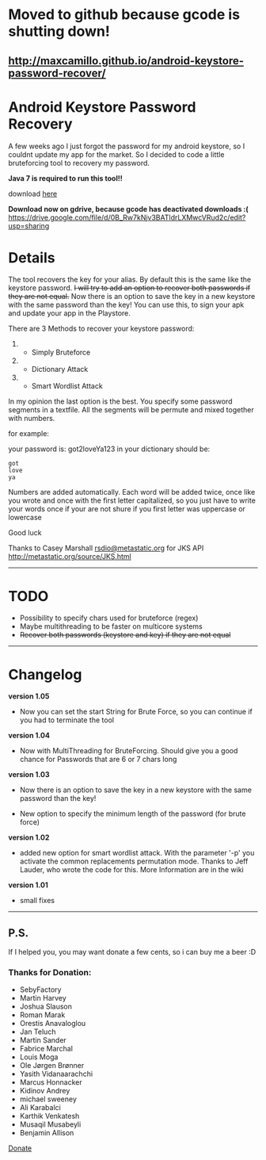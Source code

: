 # Moved to github because gcode is shutting down! #
## http://maxcamillo.github.io/android-keystore-password-recover/ ##


# Android Keystore Password Recovery #
A few weeks ago I just forgot the password for my android keystore, so I couldnt update my app for the market. So I decided to code a little bruteforcing tool to recovery my password.


**Java 7 is required to run this tool!!**

download [here](http://www.oracle.com/technetwork/java/javase/downloads/java-se-jre-7-download-432155.html)

**Download now on gdrive, because gcode has deactivated downloads :(**
https://drive.google.com/file/d/0B_Rw7kNjv3BATldrLXMwcVRud2c/edit?usp=sharing



# Details #
The tool recovers the key for your alias. By default this is the same like the keystore password. ~~I will try to add an option to recover both passwords if they are not equal.~~ Now there is an option to save the key in a new keystore with the same password than the key! You can use this, to sign your apk and update your app in the Playstore.

There are 3 Methods to recover your keystore password:

  1. - Simply Bruteforce
  1. - Dictionary Attack
  1. - Smart Wordlist Attack

In my opinion the last option is the best. You specify some password segments in a textfile. All the segments will be permute and mixed together with numbers.

for example:

your password is: got2loveYa123
in your dictionary should be:
```
got
love
ya
```
Numbers are added automatically. Each word will be added twice, once like you wrote and once with the first letter capitalized, so you just have to write your words once if your are not shure if you first letter was uppercase or lowercase

Good luck

Thanks to Casey Marshall <rsdio@metastatic.org> for JKS API http://metastatic.org/source/JKS.html


---


# TODO #

  * Possibility to specify chars used for bruteforce (regex)
  * Maybe multithreading to be faster on multicore systems
  * ~~Recover both passwords (keystore and key) if they are not equal~~



---

# Changelog #

**version 1.05**
  * Now you can set the start String for Brute Force, so you can continue if you had to terminate the tool

**version 1.04**
  * Now with MultiThreading for BruteForcing. Should give you a good chance for Passwords that are 6 or 7 chars long

**version 1.03**
  * Now there is an option to save the key in a new keystore with the same password than the key!

  * New option to specify the minimum length of the password (for brute force)

**version 1.02**

  * added new option for smart wordlist attack. With the parameter '-p' you activate the common replacements permutation mode. Thanks to Jeff Lauder, who wrote the code for this. More Information are in the wiki

**version 1.01**
  * small fixes

---



## P.S. ##

If I helped you, you may want donate a few cents, so i can buy me a beer :D

### Thanks for Donation: ###

  * SebyFactory
  * Martin Harvey
  * Joshua Slauson
  * Roman Marak
  * Orestis Anavaloglou
  * Jan Teluch
  * Martin Sander
  * Fabrice Marchal
  * Louis Moga
  * Ole Jørgen Brønner
  * Yasith Vidanaarachchi
  * Marcus Honnacker
  * Kidinov Andrey
  * michael sweeney
  * Ali Karabalci
  * Karthik Venkatesh
  * Musaqil Musabeyli
  * Benjamin Allison

[Donate](https://www.paypal.com/cgi-bin/webscr?cmd=_s-xclick&hosted_button_id=46BBKZZLLZXV4)